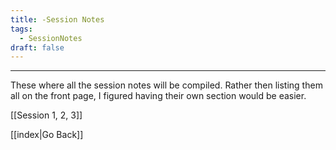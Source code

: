 ```yaml
---
title: -Session Notes
tags:
  - SessionNotes
draft: false
---
```

___

These where all the session notes will be compiled. Rather then listing them all on the front page, I figured having their own section would be easier.

[[Session 1, 2, 3]]

[[index|Go Back]]
